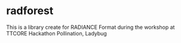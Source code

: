 # radforest
This is a library create for RADIANCE Format during the workshop at TTCORE Hackathon Pollination, Ladybug
